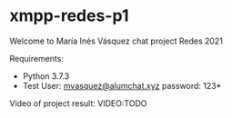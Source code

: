 # xmpp-redes-p1

Welcome to María Inés Vásquez chat project Redes 2021

Requirements:

- Python 3.7.3
- Test User: mvasquez@alumchat.xyz password: 123*

Video of project result:
VIDEO:TODO
